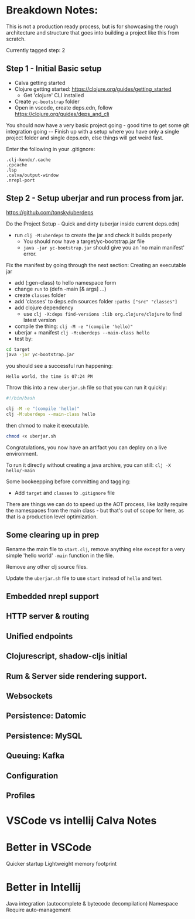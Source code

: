 # Breakdown Notes:

This is not a production ready process, but is for showcasing the rough architecture and structure that goes into building a project like this from scratch.

Currently tagged step: 2

## Step 1 - Initial Basic setup

 - Calva getting started
 - Clojure getting started: https://clojure.org/guides/getting_started
    - Get 'clojure' CLI installed
 - Create `yc-bootstrap` folder
 - Open in vscode, create deps.edn, follow https://clojure.org/guides/deps_and_cli

You should now have a very basic project going - good time to get some git integration going -- Finish up with a setup where you have only a single project folder and single deps.edn, else things will get weird fast.

Enter the following in your .gitignore:

```gitignore
.clj-kondo/.cache
.cpcache
.lsp
.calva/output-window
.nrepl-port
```

## Step 2 - Setup uberjar and run process from jar.

https://github.com/tonsky/uberdeps

Do the Project Setup - Quick and dirty (uberjar inside current deps.edn) 

 - run `clj -M:uberdeps` to create the jar and check it builds properly
   - You should now have a target/yc-bootstrap.jar file
   - `java -jar yc-bootstrap.jar` should give you an 'no main manifest' error.

Fix the manifest by going through the next section: Creating an executable jar

 - add (:gen-class) to hello namespace form
 - change `run` to (defn -main [& args] ...)
 - create `classes` folder
 - add 'classes' to deps.edn sources folder 
      `:paths ["src" "classes"]`
 - add clojure dependency
   - use `clj -X:deps find-versions :lib org.clojure/clojure` to find latest version
 - compile the thing: `clj -M -e "(compile 'hello)"`
 - uberjar + manifest `clj -M:uberdeps --main-class hello`
 - test by:

```bash
cd target
java -jar yc-bootstrap.jar
```

you should see a successful run happening:
```
Hello world, the time is 07:24 PM
```

Throw this into a new `uberjar.sh` file so that you can run it quickly:
```bash
#!/bin/bash

clj -M -e "(compile 'hello)"
clj -M:uberdeps --main-class hello
```

then chmod to make it executable.
```bash
chmod +x uberjar.sh
```

Congratulations, you now have an artifact you can deploy on a live environment.

To run it directly without creating a java archive, you can still:
`clj -X hello/-main`

Some bookeepping before committing and tagging:

 - Add `target` and `classes` to `.gitignore` file

There are things we can do to speed up the AOT process, like lazily require the namespaces from the main class - but that's out of scope for here, as that is a production level optimization.

## Some clearing up in prep

Rename the main file to `start.clj`, remove anything else except for a very simple 'hello world' `-main` function in the file.

Remove any other clj source files.

Update the `uberjar.sh` file to use `start` instead of `hello` and test.

## Embedded nrepl support

## HTTP server & routing

## Unified endpoints

## Clojurescript, shadow-cljs initial

## Rum & Server side rendering support.

## Websockets

## Persistence: Datomic

## Persistence: MySQL

## Queuing: Kafka

## Configuration

## Profiles

# VSCode vs intellij Calva Notes


# Better in VSCode
Quicker startup
Lightweight memory footprint

# Better in Intellij
Java integration (autocomplete & bytecode decompilation)
Namespace Require auto-management
